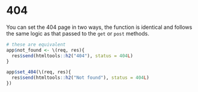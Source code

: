 # 404

You can set the 404 page in two ways, the function is identical and follows the same logic as that passed to the `get` or `post` methods.

```r
# these are equivalent
app$not_found <- \(req, res){
  res$send(htmltools::h2("404"), status = 404L)
}

app$set_404(\(req, res){
  res$send(htmltools::h2("Not found"), status = 404L)
})
```
